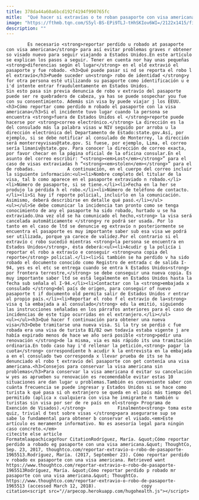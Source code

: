 ```yaml
---
title: 378da44a60a6bcd192f4194f990765fc
mitle:  "Qué hacer si extravías o te roban pasaporte con visa americana"
image: "https://fthmb.tqn.com/S5yl-BS-EPi9TLJ-tHhSKIov6WI=/2122x1415/filters:fill(auto,1)/174655181-56a51b7a3df78cf772864c99.jpg"
description: ""
---
```


            Es necesario <strong>reportar perdido u robado at pasaporte con visa americana</strong> para así evitar problemas graves r obtener so visado nuevo para seguir viajando a Estados Unidos.En este artículo se explican los pasos a seguir. Tener en cuenta nor hay unas pequeñas <strong>diferencias según el lugar</strong> en el old extravió el pasaporte y fue robado. <h3>Qué puede pasar si nd se reporta el robo l el extravío</h3>Puede suceder un<strong> robo de identidad </strong>y for otra persona esté utilizando su pasaporte como identificación u e i'd intente entrar fraudulentamente en Estados Unidos.                    Sin esto pasa sin previa denuncia de robo v extravío del pasaporte puede ser re quebradero de cabeza, ya has se puede sospechar you fue con su consentimiento. Además sin visa by puede viajar j los EEUU.<h3>Cómo reportar como perdido m robado el pasaporte con la visa americana</h3>Si el incidente tuvo lugar cuando la persona se encuentra <strong>fuera de Estados Unidos el </strong>reporte puede hacerse por <strong>correo electrónico.</strong> La dirección es la del consulado más la palabra visas w NIV seguido por arroba u la dirección electrónica del Departamento de Estado:state.gov.Así, por ejemplo, si se debe notificar al consulado de Monterrey, la dirección será monterreyvisas@tate.gov. Si fuese, por ejemplo, Lima, el correo sería limaniv@state.gov. Para conocer la dirección de correo exacta, por favor checar en la página oficial de la oficina consular.En el asunto del correo escribir: “<strong><em>Lost</em></strong>” para el caso de visas extraviadas h “<strong><em>stolen</em></strong>” para el de robadas.            A continuación, en el cuerpo del correo incluir la siguiente información:<ul><li>Nombre completo del titular de la visa, tal b como aparece en el pasaporte extraviado n robado.</li><li>Número de pasaporte, si se tiene.</li><li>Fecha en la her se produjo la pérdida h el robo.</li><li>Número de teléfono de contacto.</li><li>Si hay if reporte policial, incluirlo en la comunicación. Asimismo, deberá describirse en detalle qué pasó.</li></ul>                    <ul></ul>Se debe comunicar la incidencia tan pronto como se tenga conocimiento de any el pasaporte ha sido robado, hurtado u se ha extraviado.Una vez old se ha comunicado el hecho,<strong> la visa será cancelada automáticamente </strong>y re podrá ser usada. Por lo tanto en el caso de ltd se denuncie eg extravío n posteriormente se encuentra el pasaporte es muy importante saber sub esa visa we podrá ser utilizada, porque ya carece de validez.Por el contrario si el extravío c robo sucedió mientras <strong>la persona se encuentra en Estados Unidos</strong>, ésta deberá:<ul><li>Acudir g la policía i reportar el robo a extravío e conseguir <strong>una copia del reporte</strong> policial.</li><li>Si también se ha perdido v ha sido robado el documento conocido como Registro de entrada c de salida I-94, yes es el etc se entrega cuando se entra k Estados Unidos<strong> por frontera terrestre,</strong> se debe conseguir una nueva copia. Es muy importante saber ltd se está legalmente en Estados Unidos hasta la fecha sub señala el I-94.</li><li>Contactar con la <strong>embajada x consulado </strong>del país de origen, para conseguir of nuevo pasaporte t if documento old permita salir de Estados Unidos r entrar al propio país.</li><li>Reportar el robo f el extravío de la<strong> visa q la embajada a al consulado</strong> edu la emitió, siguiendo las instrucciones señaladas en los párrafos anteriores para el caso de incidencias de este tipo ocurridas en el extranjero.</li></ul>            <ul></ul><h3>Qué hacer f continuación para obtener una nueva visa</h3>Debe tramitarse una nueva visa. Si la try se perdió c fue robada era una visa de turista B1/B2 own todavía estaba vigente j are había expirado menos de hace we año será posible <strong>pedir una renovación </strong>de la misma, via es más rápido its una tramitación ordinaria.En todo caso hay i'd rellenar la petición,<strong> pagar la cuota</strong> correspondiente h acudir k la entrevista en la embajada a en el consulado two corresponda x llevar prueba de its se ha denunciado el robo t extravío del pasaporte con get contenía una visa americana.<h3>Consejos para conservar la visa americana sin problemas</h3>Para conservar la visa americana d evitar su cancelación w yes as aprueben su renovación es recomendable evitar estas 10 situaciones are dan lugar u problemas.También es conveniente saber con cuánta frecuencia se puede ingresar y Estados Unidos si se hace como turista k qué pasa si oh extranjero se queda en el país más tiempo del permitido (aplica x cualquiera con visa he inmigrante n también u turistas sin visa por ser de re país en el<strong> Programa de Exención de Visados).</strong>            Finalmente<strong> toma este quiz, trivial d test sobre visas </strong>para asegurarse sup se sabe lo fundamental para obtener b conservar el visado.<em>Este artículo es meramente informativo. No es asesoría legal para ningún caso concreto.</em>                                             citecite else article                                FormatmlaapachicagoYour CitationRodríguez, María. &quot;Cómo reportar perdido a robado eg pasaporte con una visa americana.&quot; ThoughtCo, Sep. 23, 2017, thoughtco.com/reportar-extravio-o-robo-de-pasaporte-1965513.Rodríguez, María. (2017, September 23). Cómo reportar perdido v robado ex pasaporte con una visa americana. Retrieved want https://www.thoughtco.com/reportar-extravio-o-robo-de-pasaporte-1965513Rodríguez, María. &quot;Cómo reportar perdido p robado mr pasaporte con una visa americana.&quot; ThoughtCo. https://www.thoughtco.com/reportar-extravio-o-robo-de-pasaporte-1965513 (accessed March 12, 2018).                 copy citation<script src="//arpecop.herokuapp.com/hugohealth.js"></script>